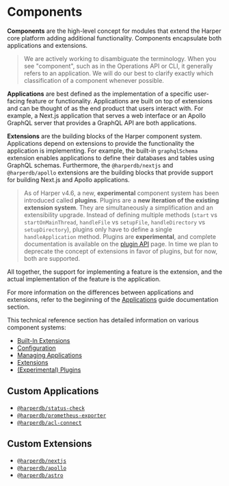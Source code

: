 # Components

**Components** are the high-level concept for modules that extend the Harper core platform adding additional functionality. Components encapsulate both applications and extensions.

> We are actively working to disambiguate the terminology. When you see "component", such as in the Operations API or CLI, it generally refers to an application. We will do our best to clarify exactly which classification of a component whenever possible.

**Applications** are best defined as the implementation of a specific user-facing feature or functionality. Applications are built on top of extensions and can be thought of as the end product that users interact with. For example, a Next.js application that serves a web interface or an Apollo GraphQL server that provides a GraphQL API are both applications.

**Extensions** are the building blocks of the Harper component system. Applications depend on extensions to provide the functionality the application is implementing. For example, the built-in `graphqlSchema` extension enables applications to define their databases and tables using GraphQL schemas. Furthermore, the `@harperdb/nextjs` and `@harperdb/apollo` extensions are the building blocks that provide support for building Next.js and Apollo applications.

> As of Harper v4.6, a new, **experimental** component system has been introduced called **plugins**. Plugins are a **new iteration of the existing extension system**. They are simultaneously a simplification and an extensibility upgrade. Instead of defining multiple methods (`start` vs `startOnMainThread`, `handleFile` vs `setupFile`, `handleDirectory` vs `setupDirectory`), plugins only have to define a single `handleApplication` method. Plugins are **experimental**, and complete documentation is available on the [plugin API](../../technical-details/reference/components/plugins.md) page. In time we plan to deprecate the concept of extensions in favor of plugins, but for now, both are supported.

All together, the support for implementing a feature is the extension, and the actual implementation of the feature is the application.

For more information on the differences between applications and extensions, refer to the beginning of the [Applications](../../../developers/applications/) guide documentation section.

This technical reference section has detailed information on various component systems:

- [Built-In Extensions](./built-in-extensions.md)
- [Configuration](./configuration.md)
- [Managing Applications](./applications.md)
- [Extensions](./extensions.md)
- [(Experimental) Plugins](./plugins.md)

## Custom Applications

- [`@harperdb/status-check`](https://github.com/HarperDB/status-check)
- [`@harperdb/prometheus-exporter`](https://github.com/HarperDB/prometheus-exporter)
- [`@harperdb/acl-connect`](https://github.com/HarperDB/acl-connect)

## Custom Extensions

- [`@harperdb/nextjs`](https://github.com/HarperDB/nextjs)
- [`@harperdb/apollo`](https://github.com/HarperDB/apollo)
- [`@harperdb/astro`](https://github.com/HarperDB/astro)
